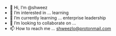 - 👋 Hi, I’m @shweez
- 👀 I’m interested in ... learning
- 🌱 I’m currently learning ... enterprise leadership
- 💞️ I’m looking to collaborate on ...
- 📫 How to reach me ... shweezlo@protonmail.com

<!---
shweez/shweez is a ✨ special ✨ repository because its `README.md` (this file) appears on your GitHub profile.
You can click the Preview link to take a look at your changes.
--->
